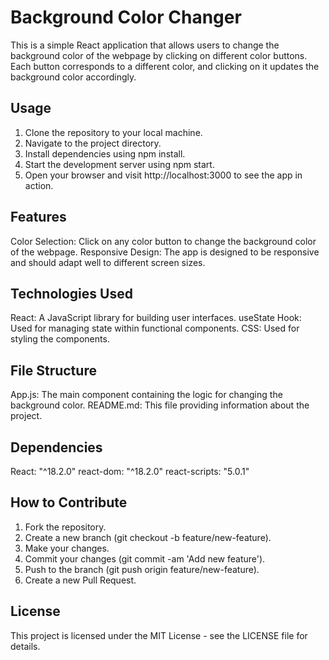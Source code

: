 # Background Color Changer

This is a simple React application that allows users to change the background color of the webpage by clicking on different color buttons. Each button corresponds to a different color, and clicking on it updates the background color accordingly.

## Usage

1. Clone the repository to your local machine.
2. Navigate to the project directory.
3. Install dependencies using npm install.
4. Start the development server using npm start.
5. Open your browser and visit http://localhost:3000 to see the app in action.

## Features

Color Selection: Click on any color button to change the background color of the webpage.
Responsive Design: The app is designed to be responsive and should adapt well to different screen sizes.

## Technologies Used

React: A JavaScript library for building user interfaces.
useState Hook: Used for managing state within functional components.
CSS: Used for styling the components.

## File Structure

App.js: The main component containing the logic for changing the background color.
README.md: This file providing information about the project.

## Dependencies

React: "^18.2.0"
react-dom: "^18.2.0"
react-scripts: "5.0.1"

## How to Contribute

1. Fork the repository.
2. Create a new branch (git checkout -b feature/new-feature).
3. Make your changes.
4. Commit your changes (git commit -am 'Add new feature').
5. Push to the branch (git push origin feature/new-feature).
6. Create a new Pull Request.

## License

This project is licensed under the MIT License - see the LICENSE file for details.